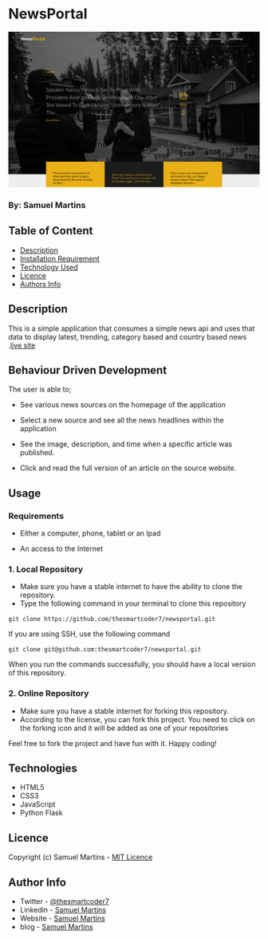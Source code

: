 # NewsPortal

![Project Image](app/static/images/readme-image.png)

### By: Samuel Martins

## Table of Content

- [Description](#description)
- [Installation Requirement](#usage)
- [Technology Used](#technologies)
- [Licence](#licence)
- [Authors Info](#author-info)

## Description

This is a simple application that consumes a simple news api and uses that data to display latest, trending, category based and country based news
.[live site](https://smart-newsportal.herokuapp.com/)

## Behaviour Driven Development

The user is able to;

- See various news sources on the homepage of the application

- Select a new source and see all the news headlines within the application

- See the image, description, and time when a specific article was published.

- Click and read the full version of an article on the source website.

## Usage

### Requirements

- Either a computer, phone, tablet or an Ipad

- An access to the Internet

### 1. Local Repository

- Make sure you have a stable internet to have the ability to clone the repository.
- Type the following command in your terminal to clone this repository

```
git clone https://github.com/thesmartcoder7/newsportal.git

```

If you are using SSH, use the following command

```
git clone git@github.com:thesmartcoder7/newsportal.git
```

When you run the commands successfully, you should have a local version of this repository.

### 2. Online Repository

- Make sure you have a stable internet for forking this repository.
- According to the license, you can fork this project. You need to click on the forking icon and it will be added as one of your repositories

Feel free to fork the project and have fun with it. Happy coding!

## Technologies

- HTML5
- CSS3
- JavaScript
- Python Flask

## Licence

Copyright (c) Samuel Martins - [MIT Licence](LICENSE)

## Author Info

- Twitter - [@thesmartcoder7](https://twitter.com/thesmartcoder7)
- Linkedin - [Samuel Martins](https://www.linkedin.com/in/samuel-martins-09839b115/)
- Website - [Samuel Martins](https://smart-code.dev)
- blog - [Samuel Martins](https://samuel-martins.medium.com/)
